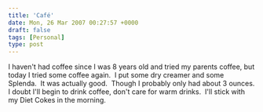 ```yaml
---
title: 'Café'
date: Mon, 26 Mar 2007 00:27:57 +0000
draft: false
tags: [Personal]
type: post
---
```


I haven't had coffee since I was 8 years old and tried my parents coffee, but today I tried some coffee again.  I put some dry creamer and some Splenda.  It was actually good.  Though I probably only had about 3 ounces. I doubt I'll begin to drink coffee, don't care for warm drinks.  I'll stick with my Diet Cokes in the morning.